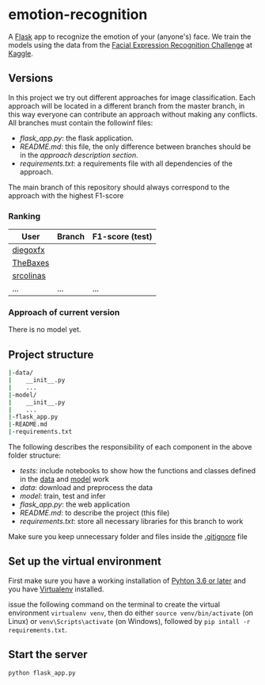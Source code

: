 # emotion-recognition

A [Flask](http://flask.pocoo.org/) app to recognize the emotion of your (anyone's) face. We train the models using the data from the [Facial Expression Recognition Challenge](https://www.kaggle.com/c/challenges-in-representation-learning-facial-expression-recognition-challenge/data) at [Kaggle](https://www.kaggle.com/).

## Versions

In this project we try out different approaches for image classification. Each approach will be located in a different branch from the master branch, in this way everyone can contribute an approach without making any conflicts. All branches must contain the followinf files:

* *flask_app.py*: the flask application.
* *README.md*: this file, the only difference between branches should be in the *approach description section*.
* *requirements.txt*: a requirements file with all dependencies of the approach.

The main branch of this repository should always correspond to the approach with the highest F1-score

### Ranking

| User     | Branch | F1-score (test) |
| ---      | ---      | ---      |
| [diegoxfx](https://github.com/diegoxfx) |          |          |
| [TheBaxes](https://github.com/TheBaxes) |          |          |
| [srcolinas](https://github.com/srcolinas) |          |          |
| ...      |  ...     | ...       |


### Approach of current version

There is no model yet.

## Project structure

```bash
|-data/
|    __init__.py
|    ...
|-model/
|    __init__.py
|    ...
|-flask_app.py
|-README.md
|-requirements.txt
```
The following describes the responsibility of each component in the above folder structure:
* *tests*: include notebooks to show how the functions and classes defined in the [data](/data/) and [model](/model/) work
* *data*: download and preprocess the data
* *model*: train, test and infer
* *flask_app.py*: the web application
* *README.md*: to describe the project (this file)
* *requirements.txt*: store all necessary libraries for this branch to work

Make sure you keep unnecessary folder and files inside the [.gitignore](/.gitignore) file

## Set up the virtual environment

First make sure you have a working installation of [Pyhton 3.6 or later](https://www.python.org/downloads/) and you have [Virtualenv](https://virtualenv.pypa.io/en/stable/) installed.

issue the following command on the terminal to create the virtual environment `virtualenv venv`, then do either `source venv/bin/activate` (on Linux) or `venv\Scripts\activate` (on Windows), followed by `pip intall -r requirements.txt`.

## Start the server

`python flask_app.py`



